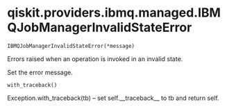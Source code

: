 # qiskit.providers.ibmq.managed.IBMQJobManagerInvalidStateError

<span id="undefined" />

`IBMQJobManagerInvalidStateError(*message)`

Errors raised when an operation is invoked in an invalid state.

Set the error message.

<span id="undefined" />

`with_traceback()`

Exception.with\_traceback(tb) – set self.\_\_traceback\_\_ to tb and return self.
